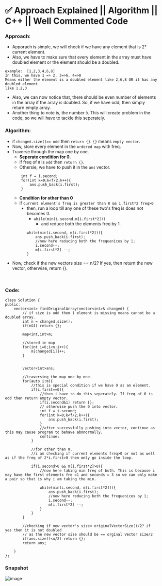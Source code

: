 # ✅ Approach Explained || Algorithm || C++ || Well Commented Code

### Approach:
* Apporach is simple, we will check if we have any element that is 2* current element. 
* Also, we have to make sure that every element in the array must have doubled element or the element should be a doubled.
```
example:  [1,2,3,4,6,8]
In this, we have 1 => 2, 3=>6, 4=>8
Means either the element is a doubled element like 2,6,8 OR it has any doubled element 
like 1,2,3
```
* Also, we can now notice that, there should be even number of elements in the array if the array is doubled.  So, if we have odd, then simply return empty array.
* Another thing to note is, the number `0`. This will create problem in the code, so we will have to tackle this seperately. 



### Algorithm:
* if `changed.size()== odd` then `return {}`. `{}` means `empty vector`.
* Now, store every element in the `ordered map` with freq.
* Traverse through the map one by one.
	* **Seperate condition for 0.**
	* if freq of `0` is `odd` then `return {}`.
	* Othersie, we have to push it in the `ans` vector.
	```
		int f = i.second;
		for(int k=0;k<f/2;k++){
			ans.push_back(i.first);
		}
	```
	* **Condition for other than 0**
	* if `current element's freq is greater than 0 && i.first*2 freq>0 `
		* then, run a loop till any one of these two's freq is does not becomes 0.
			* `while(min(i.second,m[i.first*2]))`
				* and reduce both the elements freq by 1.
			```
			while(min(i.second, m[i.first*2])){
				ans.push_back(i.first);
                //now here reducing both the frequenices by 1;
				i.second--;
				m[i.first*2] --;
			}
			```
* Now, check if the new vectors size == n/2? If yes, then return the new vector, otherwise, return {}.

<br>

### Code:

```
class Solution {
public:
    vector<int> findOriginalArray(vector<int>& changed) {
        // if size is odd then 1 element is missing means cannot be a doubled array.
        int n = changed.size();
        if(n&1) return {};
        
        map<int,int>m;
        
        //stored in map
        for(int i=0;i<n;i++){
            m[changed[i]]++;
        }
        
        
        vector<int>ans;
        
        //traversing the map one by one.
        for(auto i:m){
            //this is special condition if we have 0 as an element.
            if(i.first==0){
                //then i have to do this seperately. If freq of 0 is odd then return empty vector.
                if(i.second&1) return {};
                // otherwise push the 0 into vector.
                int f = i.second;
                for(int k=0;k<f/2;k++){
                    ans.push_back(i.first);
                }
                //after successfully pushing into vector, continue as this may cause program to behave abnnormally.
                continue;
            }
            
            //for other than 0.
            //i am checking if current elements freq>0 or not as well as if the freq of 2*i.first>0 then only go inside the loop.
            
            if(i.second>0 && m[i.first*2]>0){
                //now here taking min freq of both. This is because i may have the first elements fre =1 and seconds = 3 so we can only make a pair so that is why i am taking the min.
                
                while(min(i.second, m[i.first*2])){
                    ans.push_back(i.first);
                    //now here reducing both the frequenices by 1;
                    i.second--;
                    m[i.first*2] --;
                }
            }
        }
        
        //checking if new vector's size< originalVectorSize()/2? if yes then it is not doubled
        // as the new vector size should be == orginal Vector size/2
        if(ans.size()<n/2) return {};
        return ans;
        
    }
};

```

### Snapshot

![image](https://assets.leetcode.com/users/images/d944a444-c4ac-40e3-ab37-870b6ffc69a2_1648892205.553071.png)

